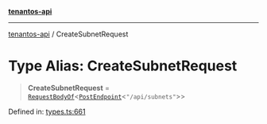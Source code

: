 [**tenantos-api**](../README.md)

***

[tenantos-api](../globals.md) / CreateSubnetRequest

# Type Alias: CreateSubnetRequest

> **CreateSubnetRequest** = [`RequestBodyOf`](RequestBodyOf.md)\<[`PostEndpoint`](PostEndpoint.md)\<`"/api/subnets"`\>\>

Defined in: [types.ts:661](https://github.com/shadmanZero/tenantos-api/blob/1c7b7035084787c8e7500a348d67d47efa9ca53a/src/types.ts#L661)
